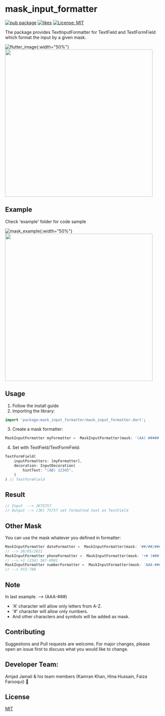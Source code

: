 # mask_input_formatter

[![pub package](https://img.shields.io/pub/v/mask_input_formatter.svg)](https://pub.dartlang.org/packages/mask_input_formatter)
[![likes](https://badges.bar/mask_input_formatter/likes)](https://pub.dev/packages/mask_input_formatter/score)
[![License: MIT](https://img.shields.io/badge/license-MIT-blue.svg)](https://opensource.org/licenses/MIT)

The package provides TextInputFormatter for TextField and TextFormField which format the input by a given mask.

![flutter_image](https://user-images.githubusercontent.com/84534787/120998591-a95c6980-c7a1-11eb-9435-7d7587f0b32b.png){:width="50%"} 
<img height="480px" src="https://user-images.githubusercontent.com/84534787/120998728-ca24bf00-c7a1-11eb-97a4-3d96df827c40.gif">

## Example

Check 'example' folder for code sample

![mask_example](https://user-images.githubusercontent.com/84534787/120998728-ca24bf00-c7a1-11eb-97a4-3d96df827c40.gif){:width="50%"}
<img height="480px" src="https://user-images.githubusercontent.com/84534787/120998728-ca24bf00-c7a1-11eb-97a4-3d96df827c40.gif">
## Usage
1. Follow the install guide
2. Importing the library:

```dart
import 'package:mask_input_formatter/mask_input_formatter.dart';
```

3. Create a mask formatter:

```dart
MaskInputFormatter myFormatter =  MaskInputFormatter(mask: '(AA) #####');
```

4. Set with TextField/TextFormField:

```dart
TextFormField(
    inputFormatters: [myFormatter],
    decoration: InputDecoration(
        hintText: "(AB) 12345",
    )
) // TextFormField
```


## Result

```dart
// Input  --> JK75757
// Output --> (JK) 75757 set formatted text on TextField
```

## Other Mask
You can use the mask whatever you defined in formatter:

```dart
MaskInputFormatter dateFormatter =  MaskInputFormatter(mask: '##/##/####');
// --> 26/05/2021
MaskInputFormatter phoneFormatter =  MaskInputFormatter(mask: '+# (###) ###-####');
// --> +1 (234) 567-8901
MaskInputFormatter numberFormatter =  MaskInputFormatter(mask: 'AAA-###', textAllCaps: true);
// --> XYZ-789
```

## Note
In last example. --> (AAA-###)
* 'A' character will allow only letters from A-Z.
* '#' character will allow only numbers.
* And other characters and symbols will be added as mask.

## Contributing
Suggestions and Pull requests are welcome. For major changes, please open an issue first to discuss what you would like to change.

## Developer Team:
Amjad Jamali & his team members (Kamran Khan, Hina Hussain, Faiza Farooqui) :tada:

## License
[MIT](https://choosealicense.com/licenses/mit/)
